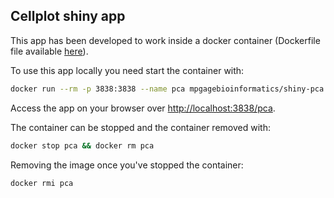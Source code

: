 ## Cellplot shiny app

This app has been developed to work inside a docker container (Dockerfile file available [here](https://github.com/mpg-age-bioinformatics/shiny)).

To use this app locally you need start the container with:
```bash
docker run --rm -p 3838:3838 --name pca mpgagebioinformatics/shiny-pca
```
Access the app on your browser over [http://localhost:3838/pca](http://localhost:3838/pca).

The container can be stopped and the container removed with:
```bash
docker stop pca && docker rm pca
``` 
Removing the image once you've stopped the container:
```bash
docker rmi pca
```

